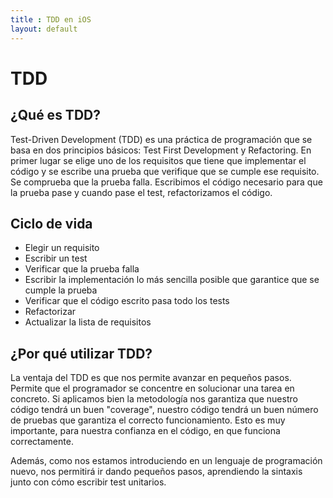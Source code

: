 ```yaml
---
title : TDD en iOS
layout: default
---
```


# TDD

## ¿Qué es TDD?

Test-Driven Development (TDD) es una práctica de programación que se basa en dos principios básicos: Test First Development y Refactoring. En primer lugar se elige uno de los requisitos que tiene que implementar el código y se escribe una prueba que verifique que se cumple ese requisito. Se comprueba que la prueba falla. Escribimos el código necesario para que la prueba pase y cuando pase el test, refactorizamos el código.

## Ciclo de vida

* Elegir un requisito
* Escribir un test
* Verificar que la prueba falla
* Escribir la implementación lo más sencilla posible que garantice que se cumple la prueba
* Verificar que el código escrito pasa todo los tests
* Refactorizar
* Actualizar la lista de requisitos

## ¿Por qué utilizar TDD?

La ventaja del TDD es que nos permite avanzar en pequeños pasos. Permite que el programador se concentre en solucionar una tarea en concreto. Si aplicamos bien la metodología nos garantiza que nuestro código tendrá un buen "coverage", nuestro código tendrá un buen número de pruebas que garantiza el correcto funcionamiento. Esto es muy importante, para nuestra confianza en el código, en que funciona correctamente.

Además, como nos estamos introduciendo en un lenguaje de programación nuevo, nos permitirá ir dando pequeños pasos, aprendiendo la sintaxis junto con cómo escribir test unitarios.
